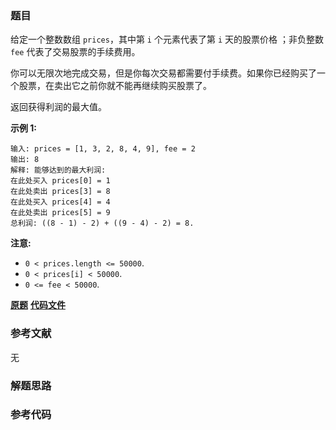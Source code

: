 ### 题目
给定一个整数数组 `prices`，其中第 `i` 个元素代表了第 `i` 天的股票价格 ；非负整数 `fee` 代表了交易股票的手续费用。

你可以无限次地完成交易，但是你每次交易都需要付手续费。如果你已经购买了一个股票，在卖出它之前你就不能再继续购买股票了。

返回获得利润的最大值。

**示例 1:**

    
    
    输入: prices = [1, 3, 2, 8, 4, 9], fee = 2
    输出: 8
    解释: 能够达到的最大利润:  
    在此处买入 prices[0] = 1
    在此处卖出 prices[3] = 8
    在此处买入 prices[4] = 4
    在此处卖出 prices[5] = 9
    总利润: ((8 - 1) - 2) + ((9 - 4) - 2) = 8.

**注意:**

  * `0 < prices.length <= 50000`.
  * `0 < prices[i] < 50000`.
  * `0 <= fee < 50000`.

 **[原题](https://leetcode-cn.com/problems/best-time-to-buy-and-sell-stock-with-transaction-fee/)**    **[代码文件]()**


### 参考文献
无

### 解题思路




### 参考代码

```go


```




